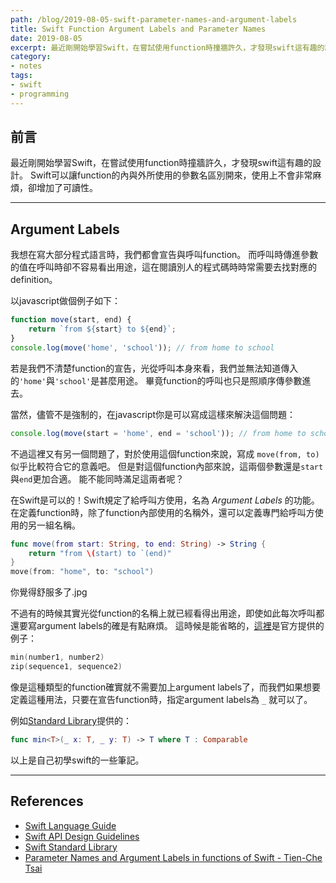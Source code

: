 ```yaml
---
path: /blog/2019-08-05-swift-parameter-names-and-argument-labels
title: Swift Function Argument Labels and Parameter Names
date: 2019-08-05
excerpt: 最近剛開始學習Swift，在嘗試使用function時撞牆許久，才發現swift這有趣的設計。
category:
- notes
tags:
- swift
- programming
---
```


## 前言

最近剛開始學習Swift，在嘗試使用function時撞牆許久，才發現swift這有趣的設計。
Swift可以讓function的內與外所使用的參數名區別開來，使用上不會非常麻煩，卻增加了可讀性。
<!-- more -->

---

## Argument Labels

我想在寫大部分程式語言時，我們都會宣告與呼叫function。
而呼叫時傳進參數的值在呼叫時卻不容易看出用途，這在閱讀別人的程式碼時時常需要去找對應的definition。

以javascript做個例子如下：

```javascript
function move(start, end) {
    return `from ${start} to ${end}`;
}
console.log(move('home', 'school')); // from home to school
```

若是我們不清楚function的宣告，光從呼叫本身來看，我們並無法知道傳入的`'home'`與`'school'`是甚麼用途。
畢竟function的呼叫也只是照順序傳參數進去。

當然，儘管不是強制的，在javascript你是可以寫成這樣來解決這個問題：

```javascript
console.log(move(start = 'home', end = 'school')); // from home to school
```

不過這裡又有另一個問題了，對於使用這個function來說，寫成 `move(from, to)` 似乎比較符合它的意義吧。
但是對這個function內部來說，這兩個參數還是`start`與`end`更加合適。
能不能同時滿足這兩者呢？

在Swift是可以的！Swift規定了給呼叫方使用，名為 *Argument Labels* 的功能。
在定義function時，除了function內部使用的名稱外，還可以定義專門給呼叫方使用的另一組名稱。

```swift
func move(from start: String, to end: String) -> String {
    return "from \(start) to `(end)"
}
move(from: "home", to: "school")
```

你覺得舒服多了.jpg

不過有的時候其實光從function的名稱上就已經看得出用途，即使如此每次呼叫都還要寫argument labels的確是有點麻煩。
這時候是能省略的，[這裡](https://swift.org/documentation/api-design-guidelines/#argument-labels)是官方提供的例子：

```swift
min(number1, number2)
zip(sequence1, sequence2)
```

像是這種類型的function確實就不需要加上argument labels了，而我們如果想要定義這種用法，只要在宣告function時，指定argument labels為 `_` 就可以了。

例如[Standard Library](https://developer.apple.com/documentation/swift/1538339-min/)提供的：

```swift
func min<T>(_ x: T, _ y: T) -> T where T : Comparable
```

以上是自己初學swift的一些筆記。

---

## References

- [Swift Language Guide](https://docs.swift.org/swift-book/LanguageGuide/Functions.html#ID166)
- [Swift API Design Guidelines](https://swift.org/documentation/api-design-guidelines/#argument-labels)
- [Swift Standard Library](https://developer.apple.com/documentation/swift)
- [Parameter Names and Argument Labels in functions of Swift - Tien-Che Tsai
](https://medium.com/@sodastsai/parameter-names-and-argument-labels-in-functions-of-swift-9c6b37a2af73)
